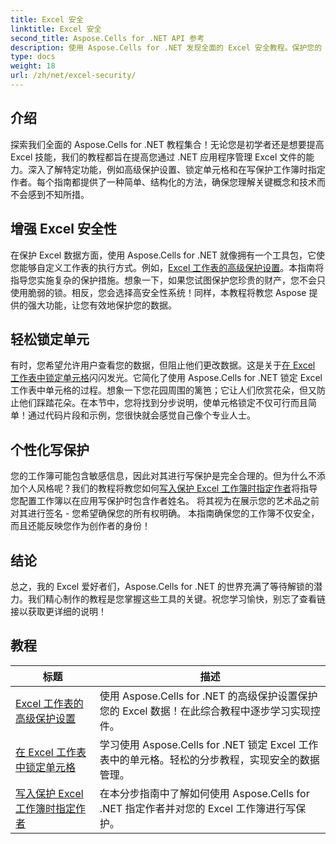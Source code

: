 ```yaml
---
title: Excel 安全
linktitle: Excel 安全
second_title: Aspose.Cells for .NET API 参考
description: 使用 Aspose.Cells for .NET 发现全面的 Excel 安全教程。保护您的 Excel 文件并控制对敏感数据的访问。
type: docs
weight: 18
url: /zh/net/excel-security/
---
```

## 介绍

探索我们全面的 Aspose.Cells for .NET 教程集合！无论您是初学者还是想要提高 Excel 技能，我们的教程都旨在提高您通过 .NET 应用程序管理 Excel 文件的能力。深入了解特定功能，例如高级保护设置、锁定单元格和在写保护工作簿时指定作者。每个指南都提供了一种简单、结构化的方法，确保您理解关键概念和技术而不会感到不知所措。 

## 增强 Excel 安全性 

在保护 Excel 数据方面，使用 Aspose.Cells for .NET 就像拥有一个工具包，它使您能够自定义工作表的执行方式。例如，[Excel 工作表的高级保护设置](./advanced-protection-settings-for-excel-worksheet/)。本指南将指导您实施复杂的保护措施。想象一下，如果您试图保护您珍贵的财产，您不会只使用脆弱的锁。相反，您会选择高安全性系统！同样，本教程将教您 Aspose 提供的强大功能，让您有效地保护您的数据。

## 轻松锁定单元  

有时，您希望允许用户查看您的数据，但阻止他们更改数据。这是关于[在 Excel 工作表中锁定单元格](./lock-cell-in-excel-worksheet/)闪闪发光。它简化了使用 Aspose.Cells for .NET 锁定 Excel 工作表中单元格的过程。想象一下您花园周围的篱笆；它让人们欣赏花朵，但又防止他们踩踏花朵。在本节中，您将找到分步说明，使单元格锁定不仅可行而且简单！通过代码片段和示例，您很快就会感觉自己像个专业人士。

## 个性化写保护  

您的工作簿可能包含敏感信息，因此对其进行写保护是完全合理的。但为什么不添加个人风格呢？我们的教程将教您如何[写入保护 Excel 工作簿时指定作者](./specify-author-while-write-protecting-excel-workbook/)将指导您配置工作簿以在应用写保护时包含作者姓名。 将其视为在展示您的艺术品之前对其进行签名 - 您希望确保您的所有权明确。 本指南确保您的工作簿不仅安全，而且还能反映您作为创作者的身份！

## 结论 

总之，我的 Excel 爱好者们，Aspose.Cells for .NET 的世界充满了等待解锁的潜力。我们精心制作的教程是您掌握这些工具的关键。祝您学习愉快，别忘了查看链接以获取更详细的说明！


## 教程 
| 标题 | 描述 |
| --- | --- |
| [Excel 工作表的高级保护设置](./advanced-protection-settings-for-excel-worksheet/) | 使用 Aspose.Cells for .NET 的高级保护设置保护您的 Excel 数据！在此综合教程中逐步学习实现控件。 |  
| [在 Excel 工作表中锁定单元格](./lock-cell-in-excel-worksheet/) | 学习使用 Aspose.Cells for .NET 锁定 Excel 工作表中的单元格。轻松的分步教程，实现安全的数据管理。 |  
| [写入保护 Excel 工作簿时指定作者](./specify-author-while-write-protecting-excel-workbook/) | 在本分步指南中了解如何使用 Aspose.Cells for .NET 指定作者并对您的 Excel 工作簿进行写保护。 |  
